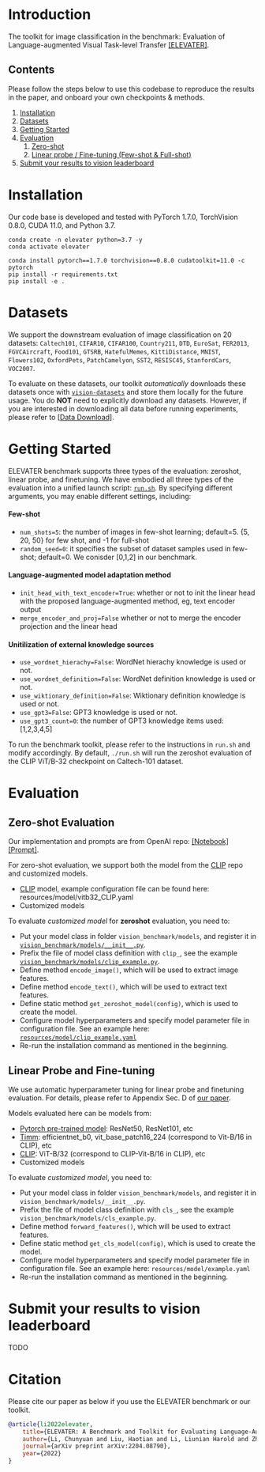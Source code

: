 # Introduction

The toolkit for image classification in the benchmark: Evaluation of Language-augmented Visual Task-level Transfer [[ELEVATER]](https://computer-vision-in-the-wild.github.io/ELEVATER/).


## Contents
Please follow the steps below to use this codebase to reproduce the results in the paper, and onboard your own checkpoints & methods.

1. [Installation](#installation)
2. [Datasets](#datasets)
3. [Getting Started](#getting-started)
4. [Evaluation](#evaluation)
    1. [Zero-shot](#zero-shot-evaluation)
    2. [Linear probe / Fine-tuning (Few-shot & Full-shot)](#linear-probe-and-fine-tuning)
5. [Submit your results to vision leaderboard](#submit-your-results-to-vision-leaderboard)


# Installation

Our code base is developed and tested with PyTorch 1.7.0, TorchVision 0.8.0, CUDA 11.0, and Python 3.7.

```Shell
conda create -n elevater python=3.7 -y
conda activate elevater

conda install pytorch==1.7.0 torchvision==0.8.0 cudatoolkit=11.0 -c pytorch
pip install -r requirements.txt
pip install -e .
```

# Datasets

We support the downstream evaluation of image classification on 20 datasets: `Caltech101`, `CIFAR10`, `CIFAR100`, `Country211`, `DTD`, `EuroSat`, `FER2013`, `FGVCAircraft`, `Food101`, `GTSRB`, `HatefulMemes`, `KittiDistance`, `MNIST`, `Flowers102`, `OxfordPets`, `PatchCamelyon`, `SST2`, `RESISC45`, `StanfordCars`, `VOC2007`.

To evaluate on these datasets, our toolkit *automatically* downloads these datasets once with [`vision-datasets`](https://github.com/microsoft/vision-datasets) and store them locally for the future usage.  You do **NOT** need to explicitly download any datasets. However, if you are interested in downloading all data before running experiments, please refer to [[Data Download]](https://github.com/Computer-Vision-in-the-Wild/DataDownload).


# Getting Started

ELEVATER benchmark supports three types of the evaluation: zeroshot, linear probe, and finetuning.  We have embodied all three types of the evaluation into a unified launch script: [`run.sh`](run.sh). By specifying different arguments, you may enable different settings, including: 

#### Few-shot
- `num_shots=5`: the number of images in few-shot learning;  default=5. {5, 20, 50} for few shot, and -1 for full-shot
- `random_seed=0`: it specifies the subset of dataset samples used in few-shot; default=0. We conisder [0,1,2] in our benchmark.

#### Language-augmented model adaptation method 
- `init_head_with_text_encoder=True`: whether or not to init the linear head with the proposed language-augmented method, eg, text encoder output
- `merge_encoder_and_proj=False` whether or not to merge the encoder projection and the linear head

#### Unitilization of external knowledge sources

- `use_wordnet_hierachy=False`: WordNet hierachy knowledge is used or not.
- `use_wordnet_definition=False`: WordNet definition knowledge is used or not.
- `use_wiktionary_definition=False`: Wiktionary definition knowledge is used or not.
- `use_gpt3=False`: GPT3 knowledge is used or not.
- `use_gpt3_count=0`: the number of GPT3 knowledge items used: [1,2,3,4,5]

To run the benchmark toolkit, please refer to the instructions in `run.sh` and modify accordingly.  By default, `./run.sh` will run the zeroshot evaluation of the CLIP ViT/B-32 checkpoint on Caltech-101 dataset.


# Evaluation

## Zero-shot Evaluation

Our implementation and prompts are from OpenAI repo: [[Notebook]](https://github.com/openai/CLIP/blob/main/notebooks/Prompt_Engineering_for_ImageNet.ipynb) [[Prompt]](https://github.com/openai/CLIP/blob/main/data/prompts.md).


For zero-shot evaluation, we support both the model from the [CLIP](https://github.com/openai/CLIP) repo and customized models.

- [CLIP](https://github.com/openai/CLIP) model, example configuration file can be found here: resources/model/vitb32_CLIP.yaml
- Customized models

To evaluate *customized model* for __zeroshot__ evaluation, you need to:

- Put your model class in folder `vision_benchmark/models`, and register it in [`vision_benchmark/models/__init__.py`](vision_benchmark/models/__init__.py).
- Prefix the file of model class definition with `clip_`, see the example [`vision_benchmark/models/clip_example.py`](vision_benchmark/models/clip_example.py).
- Define method `encode_image()`, which will be used to extract image features.
- Define method `encode_text()`, which will be used to extract text features.
- Define static method `get_zeroshot_model(config)`, which is used to create the model.
- Configure model hyperparameters and specify model parameter file in configuration file. See an example here: [`resources/model/clip_example.yaml`](resources/model/clip_example.yaml)
- Re-run the installation command as mentioned in the beginning.

## Linear Probe and Fine-tuning

We use automatic hyperparameter tuning for linear probe and finetuning evaluation.  For details, please refer to Appendix Sec. D of [our paper](https://arxiv.org/abs/2204.08790).

Models evaluated here can be models from:

- [Pytorch pre-trained model](https://pytorch.org/vision/stable/models.html): ResNet50, ResNet101, etc
- [Timm](https://github.com/rwightman/pytorch-image-models#models): efficientnet_b0, vit_base_patch16_224 (correspond to Vit-B/16 in CLIP), etc
- [CLIP](https://github.com/openai/CLIP): ViT-B/32 (correspond to CLIP-Vit-B/16 in CLIP), etc
- Customized models

To evaluate *customized model*, you need to:

- Put your model class in folder `vision_benchmark/models`, and register it in `vision_benchmark/models/__init__.py`.
- Prefix the file of model class definition with `cls_`, see the example `vision_benchmark/models/cls_example.py`.
- Define method `forward_features()`, which will be used to extract features.
- Define static method `get_cls_model(config)`, which is used to create the model.
- Configure model hyperparameters and specify model parameter file in configuration file. See an example here: `resources/model/example.yaml`
- Re-run the installation command as mentioned in the beginning.

# Submit your results to vision leaderboard

TODO
<!-- Check `vision-leaderboard.md` for details. -->

# Citation

Please cite our paper as below if you use the ELEVATER benchmark or our toolkit.

```bibtex
@article{li2022elevater,
    title={ELEVATER: A Benchmark and Toolkit for Evaluating Language-Augmented Visual Models},
    author={Li, Chunyuan and Liu, Haotian and Li, Liunian Harold and Zhang, Pengchuan and Aneja, Jyoti and Yang, Jianwei and Jin, Ping and Lee, Yong Jae and Hu, Houdong and Liu, Zicheng and Gao, Jianfeng},
    journal={arXiv preprint arXiv:2204.08790},
    year={2022}
}
```

